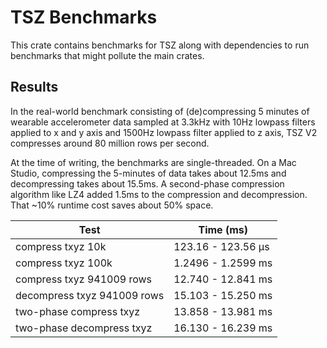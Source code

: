 # TSZ Benchmarks

This crate contains benchmarks for TSZ along with dependencies to run benchmarks that might pollute the main crates.

## Results

In the real-world benchmark consisting of (de)compressing 5 minutes of wearable accelerometer data sampled at 3.3kHz with 10Hz lowpass filters applied to x and y axis and 1500Hz lowpass filter applied to z axis, TSZ V2 compresses around 80 million rows per second. 

At the time of writing, the benchmarks are single-threaded. On a Mac Studio, compressing the 5-minutes of data takes about 12.5ms and decompressing takes about 15.5ms. A second-phase compression algorithm like LZ4 added 1.5ms to the compression and decompression. That ~10% runtime cost saves about 50% space.


| Test                        | Time (ms)           |
|-----------------------------|---------------------|
| compress txyz 10k           | 123.16 - 123.56 µs  |
| compress txyz 100k          | 1.2496 - 1.2599 ms  |
| compress txyz 941009 rows   | 12.740 - 12.841 ms  |
| decompress txyz 941009 rows | 15.103 - 15.250 ms  |
| two-phase compress txyz     | 13.858 - 13.981 ms  |
| two-phase decompress txyz   | 16.130 - 16.239 ms  |





